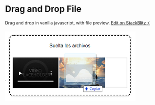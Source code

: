 # Drag and Drop File

Drag and drop in vanilla javascript, with file preview. [Edit on StackBlitz ⚡️](https://stackblitz.com/edit/web-platform-sridcc)

![example](example.png)
